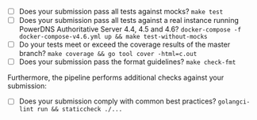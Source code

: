 * [ ] Does your submission pass all tests against mocks? `make test`
* [ ] Does your submission pass all tests against a real instance running PowerDNS Authoritative Server 4.4, 4.5 and 4.6? `docker-compose -f docker-compose-v4.6.yml up && make test-without-mocks`
* [ ] Do your tests meet or exceed the coverage results of the master branch? `make coverage && go tool cover -html=c.out`
* [ ] Does your submission pass the format guidelines? `make check-fmt`

Furthermore, the pipeline performs additional checks against your submission:

* [ ] Does your submission comply with common best practices? `golangci-lint run && staticcheck ./...`
